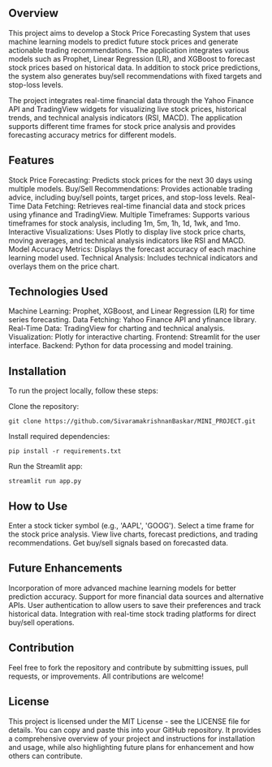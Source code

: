 ## Overview
This project aims to develop a Stock Price Forecasting System that uses machine learning models to predict future stock prices and generate actionable trading recommendations. The application integrates various models such as Prophet, Linear Regression (LR), and XGBoost to forecast stock prices based on historical data. In addition to stock price predictions, the system also generates buy/sell recommendations with fixed targets and stop-loss levels.

The project integrates real-time financial data through the Yahoo Finance API and TradingView widgets for visualizing live stock prices, historical trends, and technical analysis indicators (RSI, MACD). The application supports different time frames for stock price analysis and provides forecasting accuracy metrics for different models.

## Features

Stock Price Forecasting: Predicts stock prices for the next 30 days using multiple models.
Buy/Sell Recommendations: Provides actionable trading advice, including buy/sell points, target prices, and stop-loss levels.
Real-Time Data Fetching: Retrieves real-time financial data and stock prices using yfinance and TradingView.
Multiple Timeframes: Supports various timeframes for stock analysis, including 1m, 5m, 1h, 1d, 1wk, and 1mo.
Interactive Visualizations: Uses Plotly to display live stock price charts, moving averages, and technical analysis indicators like RSI and MACD.
Model Accuracy Metrics: Displays the forecast accuracy of each machine learning model used.
Technical Analysis: Includes technical indicators and overlays them on the price chart.

## Technologies Used
Machine Learning: Prophet, XGBoost, and Linear Regression (LR) for time series forecasting.
Data Fetching: Yahoo Finance API and yfinance library.
Real-Time Data: TradingView for charting and technical analysis.
Visualization: Plotly for interactive charting.
Frontend: Streamlit for the user interface.
Backend: Python for data processing and model training.

## Installation
To run the project locally, follow these steps:

Clone the repository:
```
git clone https://github.com/SivaramakrishnanBaskar/MINI_PROJECT.git

```
Install required dependencies:
```
pip install -r requirements.txt

```
Run the Streamlit app:
```
streamlit run app.py

```
## How to Use
Enter a stock ticker symbol (e.g., 'AAPL', 'GOOG').
Select a time frame for the stock price analysis.
View live charts, forecast predictions, and trading recommendations.
Get buy/sell signals based on forecasted data.

## Future Enhancements
Incorporation of more advanced machine learning models for better prediction accuracy.
Support for more financial data sources and alternative APIs.
User authentication to allow users to save their preferences and track historical data.
Integration with real-time stock trading platforms for direct buy/sell operations.

## Contribution
Feel free to fork the repository and contribute by submitting issues, pull requests, or improvements. All contributions are welcome!

## License
This project is licensed under the MIT License - see the LICENSE file for details.
You can copy and paste this into your GitHub repository. It provides a comprehensive overview of your project and instructions for installation and usage, while also highlighting future plans for enhancement and how others can contribute.









